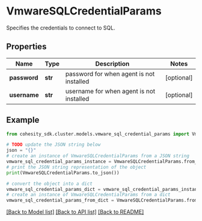 # VmwareSQLCredentialParams

Specifies the credentials to connect to SQL.

## Properties

Name | Type | Description | Notes
------------ | ------------- | ------------- | -------------
**password** | **str** |  password for when agent is not installed | [optional] 
**username** | **str** |  username for when agent is not installed | [optional] 

## Example

```python
from cohesity_sdk.cluster.models.vmware_sql_credential_params import VmwareSQLCredentialParams

# TODO update the JSON string below
json = "{}"
# create an instance of VmwareSQLCredentialParams from a JSON string
vmware_sql_credential_params_instance = VmwareSQLCredentialParams.from_json(json)
# print the JSON string representation of the object
print(VmwareSQLCredentialParams.to_json())

# convert the object into a dict
vmware_sql_credential_params_dict = vmware_sql_credential_params_instance.to_dict()
# create an instance of VmwareSQLCredentialParams from a dict
vmware_sql_credential_params_from_dict = VmwareSQLCredentialParams.from_dict(vmware_sql_credential_params_dict)
```
[[Back to Model list]](../README.md#documentation-for-models) [[Back to API list]](../README.md#documentation-for-api-endpoints) [[Back to README]](../README.md)


